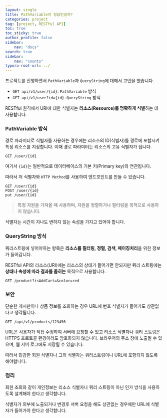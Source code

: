 ```yaml
---
layout: single
title: PathVariable이 정답인걸까?
categories: project
tag: [project, RESTful API]
toc: true
toc_sticky: true
author_profile: false
sidebar:
    nav: "docs"
search: true
sidebar:
    nav: "counts"
typora-root-url: ../
---
```


  

프로젝트를 진행하면서 `PathVariable`과 `QueryString`에 대해서 고민을 했습니다.

+ `GET api/v1/user/{id}`: `PathVariable` 방식
+ `GET api/v1/user?id={id}` :`QueryString` 방식

RESTful 원칙에서 URI에 대한 식별자는 **리소스(Resource)를 명확하게 식별**하는 데 사용합니다.

### PathVariable 방식

경로 파라미터로 식별자를 사용하는 경우에는 리소스의 ID(식별자)를 경로에 포함시켜 특정 리소스를 지정합니다. 이때 경로 파라미터는 리소스의 고유 식별자가 됩니다.

```HTTP
GET /user/{id}
```

여기서 `{id}`는 일반적으로 데이터베이스의 기본 키(Primary key)와 연관됩니다.

따라서 저 식별자와 `HTTP Method`를 사용하여 엔드포인트를 만들 수 있습니다.

```http
GET /user/{id}
POST /user/{id}
put /user/{id}
```

> 특정 자원을 가져올 때 사용하며, 자원을 정렬하거나 필터링을 목적으로 사용하지 않습니다.

식별자는 시간이 지나도 변하지 않는 속성을 가지고 있어야 합니다.

### QueryString 방식

쿼리스트링에 넣어야하는 항목은 **리소스를 필터링, 정렬, 검색, 페이징처리**을 위한 정보가 들어갑니다.

RESTful API의 리소스(URI)에는 리소스의 상태가 들어가면 안되지만 쿼리 스트링에는 **상태나 속성에 따라 결과를 좁히는** 목적으로 사용합니다.

```HTTP
GET /product?isAddCart=&color=red
```



### 보안

단순한 게시판이나 상품 정보를 조회하는 경우 URL에 번호 식별자가 들어가도 상관없다고 생각됩니다.

```HTTP
GET /api/v1/products/123456
```

URL은 사용자가 직접 수정하여 서버에 요청할 수 있고 리소스 식별자나 쿼리 스트링은 HTTPS 프로토콜 환경이라도 암호화되지 않습니다. 브라우저의 주소 창에 노출될 수 있으며, 웹 서버 로그에도 저장될 수 있습니다.

따라서 민감한 회원 식별자나 그외 식별자는 쿼리스트링이나 URL에 포함되지 않도록 해야합니다.



### 정리

회원 조회와 같이 개인정보는 리소스 식별자나 쿼리 스트링이 아닌 인가 방식을 사용하도록 설계해야 한다고 생각합니다.

식별자가 외부에 노출되거나 변경후 서버 요청을 해도 상관없는 경우에만 URL에 식별자가 들어가야 한다고 생각합니다.





